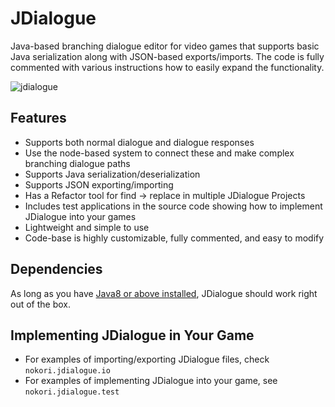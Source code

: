 # JDialogue
Java-based branching dialogue editor for video games that supports basic Java serialization along with JSON-based exports/imports. The code is fully commented with various instructions how to easily expand the functionality.

![jdialogue](https://user-images.githubusercontent.com/6147299/42066577-e221e816-7b06-11e8-8c18-81f8b8e446ba.PNG)

## Features
- Supports both normal dialogue and dialogue responses
- Use the node-based system to connect these and make complex branching dialogue paths
- Supports Java serialization/deserialization
- Supports JSON exporting/importing
- Has a Refactor tool for find -> replace in multiple JDialogue Projects
- Includes test applications in the source code showing how to implement JDialogue into your games
- Lightweight and simple to use
- Code-base is highly customizable, fully commented, and easy to modify

## Dependencies
As long as you have [Java8 or above installed](https://java.com/en/), JDialogue should work right out of the box. 

## Implementing JDialogue in Your Game
- For examples of importing/exporting JDialogue files, check `nokori.jdialogue.io`
- For examples of implementing JDialogue into your game, see `nokori.jdialogue.test`
